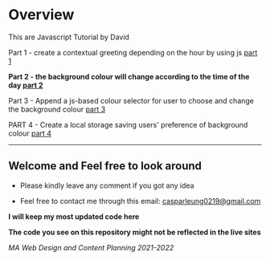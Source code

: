# Overview 

This are Javascript Tutorial by David

Part 1 - create a contextual greeting depending on the hour by using js
	[part 1](https://curiositydriven.uk/sub-pages/explore-src/javascript/js-tutorial-david-pt1/index.html)

**Part 2 - the background colour will change according to the time of the day
	[part 2](https://curiositydriven.uk/sub-pages/explore-src/javascript/js-tutorial-david-pt2/index.html)**

Part 3 - Append a js-based colour selector for user to choose and change the background colour
	[part 3](https://curiositydriven.uk/sub-pages/explore-src/javascript/js-tutorial-david-pt3/index.html)
	
PART 4 - Create a local storage saving users' preference of background colour
	[part 4](https://curiositydriven.uk/sub-pages/explore-src/javascript/js-tutorial-david-pt4/index.html)

---

## Welcome and Feel free to look around

* Please kindly leave any comment if you got any idea

* Feel free to contact me through this email: casparleung0219@gmail.com


**I will keep my most updated code here**

**The code you see on this repository might not be reflected in the live sites**

*MA Web Design and Content Planning 2021-2022*